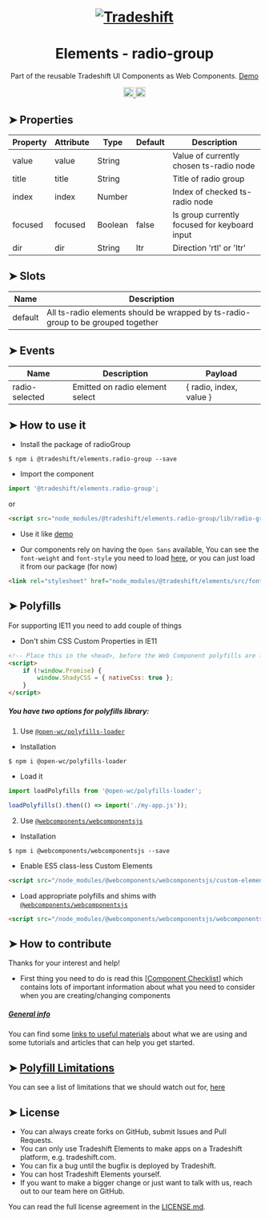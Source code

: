 <h1 align="center">
    <a href="https://tradeshift.com/">
      <img alt="Tradeshift" src="https://tradeshift.com/wp-content/themes/Tradeshift/img/brand/logo-black.png"/>
    </a>
</h1>

<h1 align="center">Elements - radio-group</h1>

<p align="center">
  Part of the reusable Tradeshift UI Components as Web Components.
    <a href="https://tradeshift.github.io/elements/?path=/story/ts-radio-group--default">
      Demo
    </a>
</p>

<p align="center">
    <a href="https://www.npmjs.com/package/@tradeshift/elements.radio-group">
      <img alt="NPM Version" src="https://badgen.net/npm/v/@tradeshift/elements.radio-group" height="20"/>
    </a>
    <a href="https://npmcharts.com/compare/@tradeshift/elements.radio-group?minimal=true">
      <img alt="Downloads per month" src="https://badgen.net/npm/dm/@tradeshift/elements.radio-group" height="20"/>
    </a>
</p>

<style>
  table {
        width:100%;
  }
</style>

## ➤ Properties

| Property | Attribute | Type    | Default | Description                                   |
| -------- | --------- | ------- | ------- | --------------------------------------------- |
| value    | value     | String  |         | Value of currently chosen ts-radio node       |
| title    | title     | String  |         | Title of radio group                          |
| index    | index     | Number  |         | Index of checked ts-radio node                |
| focused  | focused   | Boolean | false   | Is group currently focused for keyboard input |
| dir      | dir       | String  | ltr     | Direction 'rtl' or 'ltr'                      |

## ➤ Slots

| Name    | Description                                                                      |
| ------- | -------------------------------------------------------------------------------- |
| default | All ts-radio elements should be wrapped by ts-radio-group to be grouped together |

## ➤ Events

| Name           | Description                     | Payload                 |
| -------------- | ------------------------------- | ----------------------- |
| radio-selected | Emitted on radio element select | { radio, index, value } |

## ➤ How to use it

- Install the package of radioGroup

```shell
$ npm i @tradeshift/elements.radio-group --save
```

- Import the component

```js
import '@tradeshift/elements.radio-group';
```

or

```html
<script src="node_modules/@tradeshift/elements.radio-group/lib/radio-group.umd.js"></script>
```

- Use it like [demo]("https://tradeshift.github.io/elements/?path=/story/ts-radio-group--default")

- Our components rely on having the `Open Sans` available, You can see the `font-weight` and `font-style` you need to load [here](https://github.com/Tradeshift/elements/blob/master/packages/core/src/fonts.css), or you can just load it from our package (for now)

```html
<link rel="stylesheet" href="node_modules/@tradeshift/elements/src/fonts.css" />
```

## ➤ Polyfills

For supporting IE11 you need to add couple of things

- Don't shim CSS Custom Properties in IE11

```html
<!-- Place this in the <head>, before the Web Component polyfills are loaded -->
<script>
	if (!window.Promise) {
		window.ShadyCSS = { nativeCss: true };
	}
</script>
```

##### You have two options for polyfills library:

1. Use [`@open-wc/polyfills-loader`](https://github.com/open-wc/open-wc/tree/master/packages/polyfills-loader)

- Installation

```shell
$ npm i @open-wc/polyfills-loader
```

- Load it

```js
import loadPolyfills from '@open-wc/polyfills-loader';

loadPolyfills().then(() => import('./my-app.js'));
```

2. Use [`@webcomponents/webcomponentsjs`](https://github.com/webcomponents/polyfills/tree/master/packages/webcomponentsjs)

- Installation

```hell
$ npm i @webcomponents/webcomponentsjs --save
```

- Enable ES5 class-less Custom Elements

```html
<script src="/node_modules/@webcomponents/webcomponentsjs/custom-elements-es5-adapter.js"></script>
```

- Load appropriate polyfills and shims with [`@webcomponents/webcomponentsjs`](https://github.com/webcomponents/webcomponentsjs)

```html
<script src="/node_modules/@webcomponents/webcomponentsjs/webcomponents-loader.js" defer></script>
```

## ➤ How to contribute

Thanks for your interest and help!

- First thing you need to do is read this [[Component Checklist](https://github.com/Tradeshift/elements/wiki/Component-checklist)] which contains lots of important information about what you need to consider when you are creating/changing components

##### [General info](https://github.com/Tradeshift/elements/wiki/Useful-materials-starter)

You can find some [links to useful materials](https://github.com/Tradeshift/elements/wiki/Useful-materials-starter) about what we are using and some tutorials and articles that can help you get started.

## ➤ [Polyfill Limitations](https://github.com/Tradeshift/elements/wiki/Polyfill-Limitations)

You can see a list of limitations that we should watch out for, [here](https://github.com/Tradeshift/elements/wiki/Polyfill-Limitations)

## ➤ License

- You can always create forks on GitHub, submit Issues and Pull Requests.
- You can only use Tradeshift Elements to make apps on a Tradeshift platform, e.g. tradeshift.com.
- You can fix a bug until the bugfix is deployed by Tradeshift.
- You can host Tradeshift Elements yourself.
- If you want to make a bigger change or just want to talk with us, reach out to our team here on GitHub.

You can read the full license agreement in the [LICENSE.md](https://github.com/Tradeshift/elements/blob/master/LICENSE.md).
